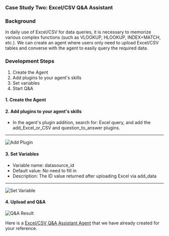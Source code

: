 ### Case Study Two: Excel/CSV Q&A Assistant

### Background

In daily use of Excel/CSV for data queries, it is necessary to memorize various complex functions (such as VLOOKUP, HLOOKUP, INDEX+MATCH, etc.). We can create an agent where users only need to upload Excel/CSV tables and converse with the agent to easily query the required data.

### Development Steps
1. Create the Agent
2. Add plugins to your agent's skills
3. Set variables
4. Start Q&A

#### 1. Create the Agent

#### 2. Add plugins to your agent's skills

- In the agent's plugin addition, search for: Excel query, and add the add_Excel_or_CSV and question_to_answer plugins.
  
---
 
<div className="img-center full-width">
  <img src="/img/asktable/coze_add_plugin_2.png" alt="Add Plugin" />
</div>

#### 3. Set Variables
- Variable name: datasource_id
- Default value: No need to fill in
- Description: The ID value returned after uploading Excel via add_data
---
<div className="img-center full-width">
  <img src="/img/asktable/coze_set_variable_2.png" alt="Set Variable" />
</div>

#### 4. Upload and Q&A

<div className="img-center medium">
  <img src="/img/asktable/coze_bot_result_2.png" alt="Q&A Result" />
</div>

Here is a [Excel/CSV Q&A Assistant Agent](https://www.coze.cn/s/iDJR6joR/) that we have already created for your reference.